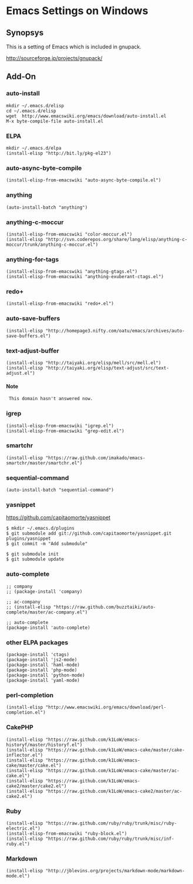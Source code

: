 # Emacs Settings on Windows

## Synopsys

This is a setting of Emacs which is included in gnupack.

<http://sourceforge.jp/projects/gnupack/>

## Add-On

### auto-install

    mkdir ~/.emacs.d/elisp
    cd ~/.emacs.d/elisp
    wget  http://www.emacswiki.org/emacs/download/auto-install.el
    M-x byte-compile-file auto-install.el

### ELPA

    mkdir ~/.emacs.d/elpa
    (install-elisp "http://bit.ly/pkg-el23")

### auto-async-byte-compile

    (install-elisp-from-emacswiki "auto-async-byte-compile.el")

### anything

    (auto-install-batch "anything")

### anything-c-moccur

    (install-elisp-from-emacswiki "color-moccur.el")
    (install-elisp "http://svn.coderepos.org/share/lang/elisp/anything-c-moccur/trunk/anything-c-moccur.el")

### anything-for-tags

    (install-elisp-from-emacswiki "anything-gtags.el")
    (install-elisp-from-emacswiki "anything-exuberant-ctags.el")

### redo+

    (install-elisp-from-emacswiki "redo+.el")

### auto-save-buffers

    (install-elisp "http://homepage3.nifty.com/oatu/emacs/archives/auto-save-buffers.el")

### text-adjust-buffer

    (install-elisp "http://taiyaki.org/elisp/mell/src/mell.el")
    (install-elisp "http://taiyaki.org/elisp/text-adjust/src/text-adjust.el")

#### Note
     This domain hasn't answered now.

### igrep

    (install-elisp-from-emacswiki "igrep.el")
    (install-elisp-from-emacswiki "grep-edit.el")

### smartchr

    (install-elisp "https://raw.github.com/imakado/emacs-smartchr/master/smartchr.el")

### sequential-command

    (auto-install-batch "sequential-command")

### yasnippet
<https://github.com/capitaomorte/yasnippet>

    $ mkdir ~/.emacs.d/plugins
    $ git submodule add git://github.com/capitaomorte/yasnippet.git plugins/yasnippet
    $ git commit -m "Add submodule"

    $ git submodule init
    $ git submodule update

### auto-complete

    ;; company
    ;; (package-install 'company)

    ;; ac-company
    ;; (install-elisp "https://raw.github.com/buzztaiki/auto-complete/master/ac-company.el")

    ;; auto-complete
    (package-install 'auto-complete)

### other ELPA packages

    (package-install 'ctags)
    (package-install 'js2-mode)
    (package-install 'haml-mode)
    (package-install 'php-mode)
    (package-install 'python-mode)
    (package-install 'yaml-mode)

### perl-completion

    (install-elisp "http://www.emacswiki.org/emacs/download/perl-completion.el")

### CakePHP

    (install-elisp "https://raw.github.com/k1LoW/emacs-historyf/master/historyf.el")
    (install-elisp "https://raw.github.com/k1LoW/emacs-cake/master/cake-inflector.el")
    (install-elisp "https://raw.github.com/k1LoW/emacs-cake/master/cake.el")
    (install-elisp "https://raw.github.com/k1LoW/emacs-cake/master/ac-cake.el")
    (install-elisp "https://raw.github.com/k1LoW/emacs-cake2/master/cake2.el")
    (install-elisp "https://raw.github.com/k1LoW/emacs-cake2/master/ac-cake2.el")

### Ruby

    (install-elisp "https://raw.github.com/ruby/ruby/trunk/misc/ruby-electric.el")
    (install-elisp-from-emacswiki "ruby-block.el")
    (install-elisp "https://raw.github.com/ruby/ruby/trunk/misc/inf-ruby.el")

### Markdown

    (install-elisp "http://jblevins.org/projects/markdown-mode/markdown-mode.el")
